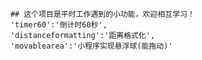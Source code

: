         ## 这个项目是平时工作遇到的小功能，欢迎相互学习！
        'timer60':'倒计时60秒',
        'distanceformatting':'距离格式化',
        'movablearea':'小程序实现悬浮球(能拖动)'